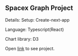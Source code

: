 ## Spacex Graph Project

Details: 
Setup: Create-next-app

Language: Typescript(React)

Chart library: D3

Open [link](https://spacex-graph-4gd2d.ondigitalocean.app/) to see project.